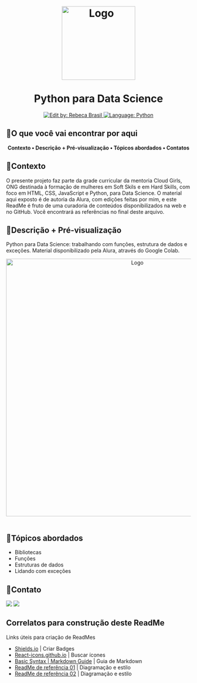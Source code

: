 <!-- CAPA -->
<h1 align="center">
	<img src="https://github.com/brasillrebeca/notebook_python/assets/109620115/44542ca2-71b0-4a42-b7e1-a1469c77353f"  alt="Logo"  width="200"><br><br>
    Python para Data Science
</h1>

<div>
    <p align="center">
    <a href="https://www.linkedin.com/in/brasillrebeca/" target="_blank">
        <img src="https://img.shields.io/static/v1?label=Edit by&message=Rebeca Brasil&color=00ba6d&style=for-the-badge&logo=LinkedIn" alt="Edit by: Rebeca Brasil">
    </a>
    <a href="#">
        <img src="https://img.shields.io/static/v1?label=Language&message=Python&color=blue&style=for-the-badge&logo=Python" alt="Language: Python">
    </a>
    </p>
</div>

<!-- SUMÁRIO -->
## 👋O que você vai encontrar por aqui

<p align="center">
  <b>
   Contexto •
   Descrição + Pré-visualização •
   Tópicos abordados •
   Contatos 
  </b>
</p>

<!-- MAIS SOBRE O CONTEXTO DO PROJETO -->
## 📕Contexto

<p>
  O presente projeto faz parte da grade curricular da mentoria Cloud Girls, ONG destinada à formação de mulheres em Soft Skils e em Hard Skills, com foco em HTML, CSS, JavaScript e Python, para Data Science.
  O material aqui exposto é de autoria da Alura, com edições feitas por mim, e este ReadMe é fruto de uma curadoria de conteúdos disponibilizados na web e no GitHub. Você encontrará as referências no final deste arquivo.
</p>

<!-- SOBRE O PROJETO -->
## 📌Descrição + Pré-visualização

<p>
  Python para Data Science: trabalhando com funções, estrutura de dados e exceções. Material disponibilizado pela Alura, através do Google Colab.
</p>
<div align="center">
  <img src="https://github.com/brasillrebeca/requisi-es_restaurante/assets/109620115/d2336a99-4e63-46a8-897f-a17d47c1c3ba"  alt="Logo"  width="700"><br><br>
</div>


<!-- TÓPICOS DA AULA -->
## 🚀Tópicos abordados

- Bibliotecas
- Funções
- Estruturas de dados
- Lidando com exceções

<!-- LINKS PARA CONTATO -->
## 📝Contato

<div> 
  <a href = "mailto:rebecabrasil9450@gmail.com"><img src="https://img.shields.io/badge/-Gmail-%23333?style=for-the-badge&logo=gmail&logoColor=white" target="_blank"></a>
  <a href = "https://www.behance.net/rebecabrasil1"><img src="https://img.shields.io/badge/-Behance-%23333?style=for-the-badge&logo=behance&logoColor=white" target="_blank"></a>  
</div>

<!-- LINKS QUE ME AJUDARAM A CONTRUIR ESTE README -->
##  Correlatos para construção deste ReadMe

<p>
  Links úteis para criação de ReadMes<br>     
</p>

- [Shields.io](https://shields.io/) | Criar Badges
- [React-icons.github.io](https://react-icons.github.io/react-icons/icons/ai/) | Buscar ícones
- [Basic Syntax | Markdown Guide](https://www.markdownguide.org/basic-syntax/) | Guia de Markdown
- [ReadMe de referência 01](https://github.com/othneildrew/Best-README-Template/edit/master/README.md) | Diagramação e estilo
-  [ReadMe de referência 02](https://github.com/Yuri-stack/ReadMe/edit/main/ReadMe.md) | Diagramação e estilo
